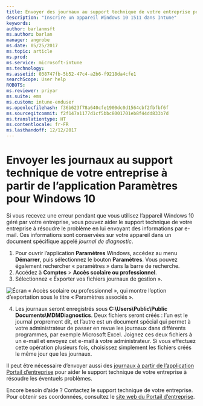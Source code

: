```yaml
---
title: Envoyer des journaux au support technique de votre entreprise pour des appareils Windows 10 | Microsoft Docs
description: "Inscrire un appareil Windows 10 1511 dans Intune"
keywords: 
author: barlanmsft
ms.author: barlan
manager: angrobe
ms.date: 05/25/2017
ms.topic: article
ms.prod: 
ms.service: microsoft-intune
ms.technology: 
ms.assetid: 038747fb-5b52-47c4-a2b6-f9218da4cfe1
searchScope: User help
ROBOTS: 
ms.reviewer: priyar
ms.suite: ems
ms.custom: intune-enduser
ms.openlocfilehash: f36b623f78a640cfe1900dc0d1564cbf2fbfbf6f
ms.sourcegitcommit: f2f147a1177d1cf5bbc8001701eb8f44dd833b7d
ms.translationtype: HT
ms.contentlocale: fr-FR
ms.lasthandoff: 12/12/2017
---
```

# <a name="send-logs-to-your-company-support-from-the-settings-app-for-windows-10"></a>Envoyer les journaux au support technique de votre entreprise à partir de l’application Paramètres pour Windows 10

Si vous recevez une erreur pendant que vous utilisez l’appareil Windows 10 géré par votre entreprise, vous pouvez aider le support technique de votre entreprise à résoudre le problème en lui envoyant des informations par e-mail. Ces informations sont conservées sur votre appareil dans un document spécifique appelé _journal de diagnostic_.

1.  Pour ouvrir l’application **Paramètres** Windows, accédez au menu **Démarrer**, puis sélectionnez le bouton **Paramètres**. Vous pouvez également rechercher « paramètres » dans la barre de recherche.
2.  Accédez à **Comptes** > **Accès scolaire ou professionnel**.
3.  Sélectionnez « Exporter vos fichiers journaux de gestion ».

  ![Écran « Accès scolaire ou professionnel », qui montre l’option d’exportation sous le titre « Paramètres associés ».](./media/w10-export-logs.png)

4. Les journaux seront enregistrés sous **C:\Users\Public\Public Documents\MDMDiagnostics**. Deux fichiers seront créés : l’un est le journal proprement dit, et l’autre est un document spécial qui permet à votre administrateur de passer en revue les journaux dans différents programmes, par exemple Microsoft Excel. Joignez ces deux fichiers à un e-mail et envoyez cet e-mail à votre administrateur. Si vous effectuez cette opération plusieurs fois, choisissez simplement les fichiers créés le même jour que les journaux. 

Il peut être nécessaire d’envoyer aussi des [journaux à partir de l’application Portail d’entreprise](send-logs-to-your-it-admin-cp-windows.md) pour aider le support technique de votre entreprise à résoudre les éventuels problèmes. 

Encore besoin d’aide ? Contactez le support technique de votre entreprise. Pour obtenir ses coordonnées, consultez le [site web du Portail d’entreprise](https://portal.manage.microsoft.com#HelpDeskDialog).
